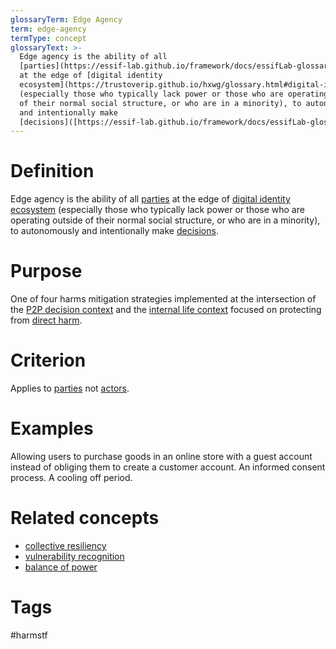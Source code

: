 ```yaml
---
glossaryTerm: Edge Agency
term: edge-agency
termType: concept
glossaryText: >-
  Edge agency is the ability of all
  [parties](https://essif-lab.github.io/framework/docs/essifLab-glossary#party)
  at the edge of [digital identity
  ecosystem](https://trustoverip.github.io/hxwg/glossary.html#digital-identity-ecosystem)
  (especially those who typically lack power or those who are operating outside
  of their normal social structure, or who are in a minority), to autonomously
  and intentionally make
  [decisions]([https://essif-lab.github.io/framework/docs/essifLab-glossary#](https://essif-lab.github.io/framework/docs/essifLab-glossary#party)decision).
---
```

# Definition
Edge agency is the ability of all [parties](https://essif-lab.github.io/framework/docs/essifLab-glossary#party) at the edge of [digital identity ecosystem](https://trustoverip.github.io/hxwg/glossary.html#digital-identity-ecosystem) (especially those who typically lack power or those who are operating outside of their normal social structure, or who are in a minority), to autonomously and intentionally make [decisions]([https://essif-lab.github.io/framework/docs/essifLab-glossary#](https://essif-lab.github.io/framework/docs/essifLab-glossary#party)decision).
# Purpose
One of four harms mitigation strategies implemented at the intersection of the [P2P decision context](https://trustoverip.github.io/hxwg/glossary.html#P2P-decision-context) and the [internal life context](https://trustoverip.github.io/hxwg/glossary.html#internal-life-context) focused on protecting from [direct harm](https://trustoverip.github.io/hxwg/glossary.html#direct-harm).
# Criterion
Applies to [parties](https://essif-lab.github.io/framework/docs/essifLab-glossary#party) not [actors](https://essif-lab.github.io/framework/docs/essifLab-glossary#actor).
# Examples
Allowing users to purchase goods in an online store with a guest account instead of obliging them to create a customer account.  An informed consent process. A cooling off period.
# Related concepts
* [collective resiliency](https://trustoverip.github.io/hxwg/glossary.html#collective-resiliency)
* [vulnerability recognition](https://trustoverip.github.io/hxwg/glossary.html#vulnerability-recognition)
* [balance of power](https://trustoverip.github.io/hxwg/glossary.html#balance-of-power)
# Tags
 #harmstf